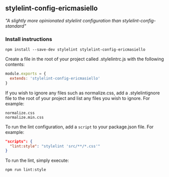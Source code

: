 ## stylelint-config-ericmasiello

_"A slightly more opinionated stylelint configuration than stylelint-config-standard"_

### Install instructions

```shell
npm install --save-dev stylelint stylelint-config-ericmasiello
```

Create a file in the root of your project called .stylelintrc.js with the following contents:

```js
module.exports = {
  extends: 'stylelint-config-ericmasiello'
}
```

If you wish to ignore any files such as normalize.css, add a .stylelintignore file to the root of your project and list any files you wish to ignore. For example:

```
normalize.css
normalize.min.css
```
To run the lint configuration, add a `script` to your package.json file. For example:

```json
"scripts": {
  "lint:style": "stylelint 'src/**/*.css'"
}
```
To run the lint, simply execute:
```shell
npm run lint:style
```

